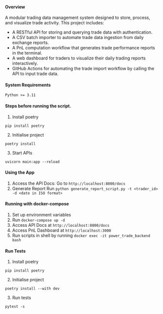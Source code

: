 #### Overview
A modular trading data management system designed to store, process, and visualize trade activity. This project includes:

- A RESTful API for storing and querying trade data with authentication.
- A CSV batch importer to automate trade data ingestion from daily exchange reports.
- A PnL computation workflow that generates trade performance reports in the terminal.
- A web dashboard for traders to visualize their daily trading reports interactively.
- GitHub Actions for automating the trade import workflow by calling the API to input trade data.


#### System Requirements
`Python >= 3.11`

#### Steps before running the script.
1. Install poetry 
```shell
pip install poetry
```
2. Initialise project
```shell
poetry install
```
3. Start APIs
```shell
uvicorn main:app --reload
```

#### Using the App
1. Access the API Docs:
   Go to `http://localhost:8000/docs`
2. Generate Report
   Run `python generate_report_script.py -t <trader_id> -d <date in ISO format>`

#### Running with docker-compose
1. Set up environment variables
2. Run `docker-compose up -d`
3. Access API Docs at `http://localhost:8000/docs`
4. Access PnL Dashboard at `http://localhost:3000`
5. Run scripts in shell by running `docker exec -it power_trade_backend bash`



#### Run Tests
1. Install poetry
```shell
pip install poetry
```
2. Initialise project
```shell
poetry install --with dev
```
3. Run tests
```shell
pytest -s
```
